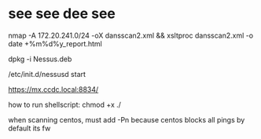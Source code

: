 # see see dee see 

nmap -A 172.20.241.0/24 -oX dansscan2.xml && xsltproc dansscan2.xml -o date +%m%d%y_report.html


dpkg -i Nessus.deb

/etc/init.d/nessusd start

https://mx.ccdc.local:8834/

how to run shellscript:
chmod +x <filename>
./<filename>

when scanning centos, must add -Pn because centos blocks all pings by default its fw 
